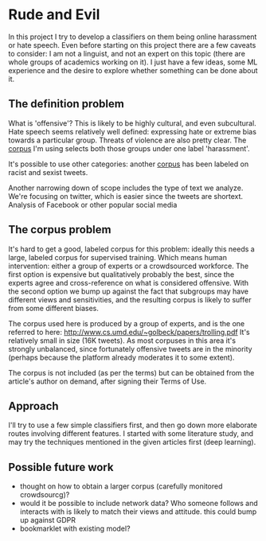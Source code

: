 # Rude and Evil

In this project I try to develop a classifiers on them being online harassment or hate speech.  Even before starting on this project there are a few caveats to consider: I am not a linguist, and not an expert on this topic (there are whole groups of academics working on it).  I just have a few ideas, some ML experience and the desire to explore whether something can be done about it.

## The definition problem

What is 'offensive'?  This is likely to be highly cultural, and even subcultural.
Hate speech seems relatively well defined: expressing hate or extreme bias towards a particular group.
Threats of violence are also pretty clear.  The [corpus](http://www.cs.umd.edu/~golbeck/papers/trolling.pdf) I'm using selects both those groups under one label 'harassment'.

It's possible to use other categories: another [corpus](http://www.aclweb.org/anthology/N16-2013) has been labeled on racist and sexist tweets.

Another narrowing down of scope includes the type of text we analyze.  We're focusing on twitter, which is easier since the tweets are shortext.  Analysis of Facebook or other popular social media

## The corpus problem

It's hard to get a good, labeled corpus for this problem: ideally this needs a large, labeled corpus for supervised training.  Which means human intervention: either a group of experts or a crowdsourced workforce.  The first option is expensive but qualitatively probably the best, since the experts agree and cross-reference on what is considered offensive.  With the second option we bump up against the fact that subgroups may have different views and sensitivities, and the resulting corpus is likely to suffer from some different biases.

The corpus used here is produced by a group of experts, and is the one referred to here: <http://www.cs.umd.edu/~golbeck/papers/trolling.pdf>
It's relatively small in size (16K tweets).  As most corpuses in this area it's strongly unbalanced, since fortunately offensive tweets are in the minority (perhaps because the platform already moderates it to some extent).

The corpus is not included (as per the terms) but can be obtained from the article's author on demand, after signing their Terms of Use.

## Approach

I'll try to use a few simple classifiers first, and then go down more elaborate routes involving different features.
I started with some literature study, and may try the techniques mentioned in the given articles first (deep learning).

## Possible future work

* thought on how to obtain a larger corpus (carefully monitored crowdsourcg)?
* would it be possible to include network data?  Who someone follows and interacts with is likely to match their views and attitude. this could bump up against GDPR
* bookmarklet with existing model?
